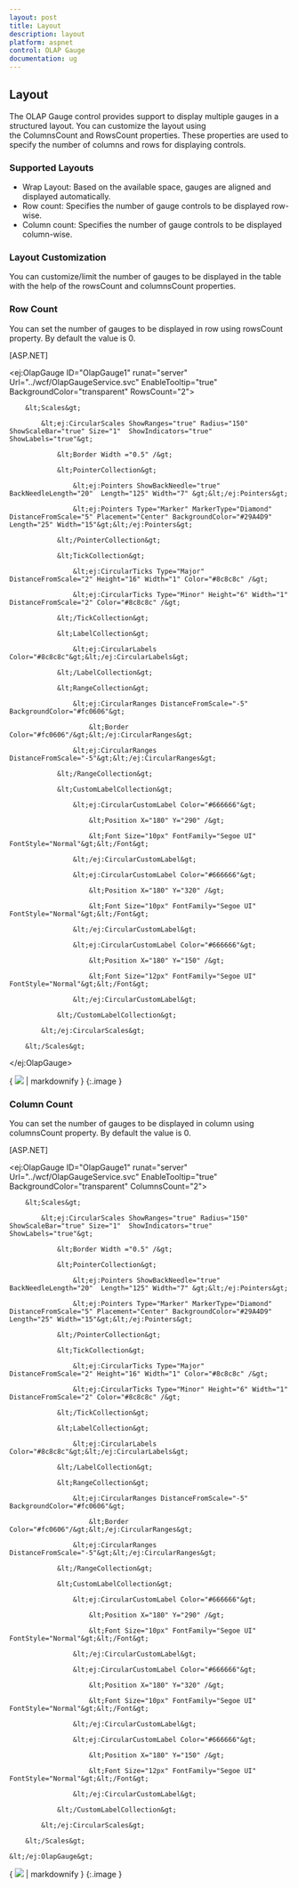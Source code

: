 ```yaml
---
layout: post
title: Layout
description: layout 
platform: aspnet
control: OLAP Gauge
documentation: ug
---
```


## Layout 

The OLAP Gauge control provides support to display multiple gauges in a structured layout. You can customize the layout using the ColumnsCount and RowsCount properties. These properties are used to specify the number of columns and rows for displaying controls.

### Supported Layouts

* Wrap Layout: Based on the available space, gauges are aligned and displayed automatically. 
* Row count: Specifies the number of gauge controls to be displayed row-wise.
* Column count: Specifies the number of gauge controls to be displayed column-wise.
### Layout Customization 


You can customize/limit the number of gauges to be displayed in the table with the help of the rowsCount and columnsCount properties.

### Row Count

You can set the number of gauges to be displayed in row using rowsCount property. By default the value is 0.



[ASP.NET]

&lt;ej:OlapGauge ID="OlapGauge1" runat="server" Url="../wcf/OlapGaugeService.svc" EnableTooltip="true" BackgroundColor="transparent" RowsCount="2"&gt;

        &lt;Scales&gt;

            &lt;ej:CircularScales ShowRanges="true" Radius="150" ShowScaleBar="true" Size="1"  ShowIndicators="true" ShowLabels="true"&gt;

                &lt;Border Width ="0.5" /&gt;

                &lt;PointerCollection&gt;                    

                    &lt;ej:Pointers ShowBackNeedle="true" BackNeedleLength="20"  Length="125" Width="7" &gt;&lt;/ej:Pointers&gt;

                    &lt;ej:Pointers Type="Marker" MarkerType="Diamond" DistanceFromScale="5" Placement="Center" BackgroundColor="#29A4D9" Length="25" Width="15"&gt;&lt;/ej:Pointers&gt;

                &lt;/PointerCollection&gt;

                &lt;TickCollection&gt;

                    &lt;ej:CircularTicks Type="Major" DistanceFromScale="2" Height="16" Width="1" Color="#8c8c8c" /&gt;

                    &lt;ej:CircularTicks Type="Minor" Height="6" Width="1" DistanceFromScale="2" Color="#8c8c8c" /&gt;

                &lt;/TickCollection&gt;

                &lt;LabelCollection&gt;

                    &lt;ej:CircularLabels Color="#8c8c8c"&gt;&lt;/ej:CircularLabels&gt;

                &lt;/LabelCollection&gt;

                &lt;RangeCollection&gt;

                    &lt;ej:CircularRanges DistanceFromScale="-5" BackgroundColor="#fc0606"&gt;

                        &lt;Border Color="#fc0606"/&gt;&lt;/ej:CircularRanges&gt;

                    &lt;ej:CircularRanges DistanceFromScale="-5"&gt;&lt;/ej:CircularRanges&gt;

                &lt;/RangeCollection&gt;

                &lt;CustomLabelCollection&gt;

                    &lt;ej:CircularCustomLabel Color="#666666"&gt;

                        &lt;Position X="180" Y="290" /&gt;

                        &lt;Font Size="10px" FontFamily="Segoe UI" FontStyle="Normal"&gt;&lt;/Font&gt;

                    &lt;/ej:CircularCustomLabel&gt;

                    &lt;ej:CircularCustomLabel Color="#666666"&gt;

                        &lt;Position X="180" Y="320" /&gt;

                        &lt;Font Size="10px" FontFamily="Segoe UI" FontStyle="Normal"&gt;&lt;/Font&gt;

                    &lt;/ej:CircularCustomLabel&gt;

                    &lt;ej:CircularCustomLabel Color="#666666"&gt;

                        &lt;Position X="180" Y="150" /&gt;

                        &lt;Font Size="12px" FontFamily="Segoe UI" FontStyle="Normal"&gt;&lt;/Font&gt;

                    &lt;/ej:CircularCustomLabel&gt;

                &lt;/CustomLabelCollection&gt;   

            &lt;/ej:CircularScales&gt;

        &lt;/Scales&gt;

&lt;/ej:OlapGauge&gt;



{ ![](Layout_images/Layout_img1.png) | markdownify }
{:.image }


### Column Count

You can set the number of gauges to be displayed in column using columnsCount property. By default the value is 0.



[ASP.NET]

&lt;ej:OlapGauge ID="OlapGauge1" runat="server" Url="../wcf/OlapGaugeService.svc" EnableTooltip="true" BackgroundColor="transparent" ColumnsCount="2"&gt;

        &lt;Scales&gt;

            &lt;ej:CircularScales ShowRanges="true" Radius="150" ShowScaleBar="true" Size="1"  ShowIndicators="true" ShowLabels="true"&gt;

                &lt;Border Width ="0.5" /&gt;

                &lt;PointerCollection&gt;                    

                    &lt;ej:Pointers ShowBackNeedle="true" BackNeedleLength="20"  Length="125" Width="7" &gt;&lt;/ej:Pointers&gt;

                    &lt;ej:Pointers Type="Marker" MarkerType="Diamond" DistanceFromScale="5" Placement="Center" BackgroundColor="#29A4D9" Length="25" Width="15"&gt;&lt;/ej:Pointers&gt;

                &lt;/PointerCollection&gt;

                &lt;TickCollection&gt;

                    &lt;ej:CircularTicks Type="Major" DistanceFromScale="2" Height="16" Width="1" Color="#8c8c8c" /&gt;

                    &lt;ej:CircularTicks Type="Minor" Height="6" Width="1" DistanceFromScale="2" Color="#8c8c8c" /&gt;

                &lt;/TickCollection&gt;

                &lt;LabelCollection&gt;

                    &lt;ej:CircularLabels Color="#8c8c8c"&gt;&lt;/ej:CircularLabels&gt;

                &lt;/LabelCollection&gt;

                &lt;RangeCollection&gt;

                    &lt;ej:CircularRanges DistanceFromScale="-5" BackgroundColor="#fc0606"&gt;

                        &lt;Border Color="#fc0606"/&gt;&lt;/ej:CircularRanges&gt;

                    &lt;ej:CircularRanges DistanceFromScale="-5"&gt;&lt;/ej:CircularRanges&gt;

                &lt;/RangeCollection&gt;

                &lt;CustomLabelCollection&gt;

                    &lt;ej:CircularCustomLabel Color="#666666"&gt;

                        &lt;Position X="180" Y="290" /&gt;

                        &lt;Font Size="10px" FontFamily="Segoe UI" FontStyle="Normal"&gt;&lt;/Font&gt;

                    &lt;/ej:CircularCustomLabel&gt;

                    &lt;ej:CircularCustomLabel Color="#666666"&gt;

                        &lt;Position X="180" Y="320" /&gt;

                        &lt;Font Size="10px" FontFamily="Segoe UI" FontStyle="Normal"&gt;&lt;/Font&gt;

                    &lt;/ej:CircularCustomLabel&gt;

                    &lt;ej:CircularCustomLabel Color="#666666"&gt;

                        &lt;Position X="180" Y="150" /&gt;

                        &lt;Font Size="12px" FontFamily="Segoe UI" FontStyle="Normal"&gt;&lt;/Font&gt;

                    &lt;/ej:CircularCustomLabel&gt;

                &lt;/CustomLabelCollection&gt;   

            &lt;/ej:CircularScales&gt;

        &lt;/Scales&gt;

    &lt;/ej:OlapGauge&gt;



{ ![](Layout_images/Layout_img2.png) | markdownify }
{:.image }


